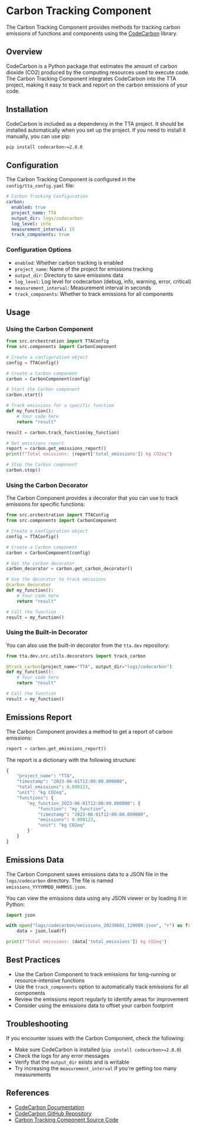 # Carbon Tracking Component

The Carbon Tracking Component provides methods for tracking carbon emissions of functions and components using the [CodeCarbon](https://codecarbon.io/) library.

## Overview

CodeCarbon is a Python package that estimates the amount of carbon dioxide (CO2) produced by the computing resources used to execute code. The Carbon Tracking Component integrates CodeCarbon into the TTA project, making it easy to track and report on the carbon emissions of your code.

## Installation

CodeCarbon is included as a dependency in the TTA project. It should be installed automatically when you set up the project. If you need to install it manually, you can use pip:

```bash
pip install codecarbon>=2.8.0
```

## Configuration

The Carbon Tracking Component is configured in the `config/tta_config.yaml` file:

```yaml
# Carbon Tracking Configuration
carbon:
  enabled: true
  project_name: TTA
  output_dir: logs/codecarbon
  log_level: info
  measurement_interval: 15
  track_components: true
```

### Configuration Options

- `enabled`: Whether carbon tracking is enabled
- `project_name`: Name of the project for emissions tracking
- `output_dir`: Directory to save emissions data
- `log_level`: Log level for codecarbon (debug, info, warning, error, critical)
- `measurement_interval`: Measurement interval in seconds
- `track_components`: Whether to track emissions for all components

## Usage

### Using the Carbon Component

```python
from src.orchestration import TTAConfig
from src.components import CarbonComponent

# Create a configuration object
config = TTAConfig()

# Create a Carbon component
carbon = CarbonComponent(config)

# Start the Carbon component
carbon.start()

# Track emissions for a specific function
def my_function():
    # Your code here
    return "result"

result = carbon.track_function(my_function)

# Get emissions report
report = carbon.get_emissions_report()
print(f"Total emissions: {report['total_emissions']} kg CO2eq")

# Stop the Carbon component
carbon.stop()
```

### Using the Carbon Decorator

The Carbon Component provides a decorator that you can use to track emissions for specific functions:

```python
from src.orchestration import TTAConfig
from src.components import CarbonComponent

# Create a configuration object
config = TTAConfig()

# Create a Carbon component
carbon = CarbonComponent(config)

# Get the carbon decorator
carbon_decorator = carbon.get_carbon_decorator()

# Use the decorator to track emissions
@carbon_decorator
def my_function():
    # Your code here
    return "result"

# Call the function
result = my_function()
```

### Using the Built-in Decorator

You can also use the built-in decorator from the `tta.dev` repository:

```python
from tta.dev.src.utils.decorators import track_carbon

@track_carbon(project_name="TTA", output_dir="logs/codecarbon")
def my_function():
    # Your code here
    return "result"

# Call the function
result = my_function()
```

## Emissions Report

The Carbon Component provides a method to get a report of carbon emissions:

```python
report = carbon.get_emissions_report()
```

The report is a dictionary with the following structure:

```python
{
    "project_name": "TTA",
    "timestamp": "2023-06-01T12:00:00.000000",
    "total_emissions": 0.000123,
    "unit": "kg CO2eq",
    "functions": {
        "my_function_2023-06-01T12:00:00.000000": {
            "function": "my_function",
            "timestamp": "2023-06-01T12:00:00.000000",
            "emissions": 0.000123,
            "unit": "kg CO2eq"
        }
    }
}
```

## Emissions Data

The Carbon Component saves emissions data to a JSON file in the `logs/codecarbon` directory. The file is named `emissions_YYYYMMDD_HHMMSS.json`.

You can view the emissions data using any JSON viewer or by loading it in Python:

```python
import json

with open("logs/codecarbon/emissions_20230601_120000.json", "r") as f:
    data = json.load(f)

print(f"Total emissions: {data['total_emissions']} kg CO2eq")
```

## Best Practices

- Use the Carbon Component to track emissions for long-running or resource-intensive functions
- Use the `track_components` option to automatically track emissions for all components
- Review the emissions report regularly to identify areas for improvement
- Consider using the emissions data to offset your carbon footprint

## Troubleshooting

If you encounter issues with the Carbon Component, check the following:

- Make sure CodeCarbon is installed (`pip install codecarbon>=2.8.0`)
- Check the logs for any error messages
- Verify that the `output_dir` exists and is writable
- Try increasing the `measurement_interval` if you're getting too many measurements

## References

- [CodeCarbon Documentation](https://codecarbon.io/)
- [CodeCarbon GitHub Repository](https://github.com/mlco2/codecarbon)
- [Carbon Tracking Component Source Code](../../src/components/carbon_component.py)

